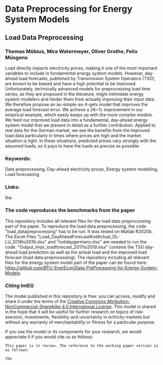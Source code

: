 # Data Preprocessing for Energy System Models 
## Load Data Preprocessing

### Thomas Möbius, Mira Watermeyer, Oliver Grothe, Felix Müsgens

Load directly impacts electricity prices, making it one of the most important variables to include in fundamental energy system models. However, day-ahead load forecasts, published by Transmission System Operators (TSO), are known to be biased and have a high potential to be improved. Unfortunately, technically advanced models for preprocessing load time series, as they are proposed in the literature, might intimidate energy system modelers and hinder them from actually improving their input data. We therefore propose an as-simple-as-it-gets model that improves the average load forecast error. We achieve a 26~\% improvement in our empirical example, which easily keeps up with the more complex models. We feed our improved load data into a fundamental, day-ahead energy system model that we present in detail as a further contribution. Applied to real data for the German market, we see the benefits from the improved load data particularly in times where prices are high and the market situation is tight. In these situations, predicted prices vary strongly with the assumed loads, so it pays to have the loads as precise as possible.

### Keywords:
Data preprocessing, Day-ahead electricity prices, Energy system modelling, Load forecasting
 
### Links: 
tba

### The code reproduces the benchmarks from the paper 
This repository includes all relevant files for the load data preprocessing part of the paper. To reproduce the load data preprocessing, the code "load_datapreprocessing" has to be run. It was tested on Matlab R2020b. The Excel-Files "Load_DayAheadForecastAndActual_DL-LU_2016to2019.xlsx" and "holidaygermany.xlsx" are needed to run the code. "Output_Impr_loadforecast_2017to2019.xlsx" contains the TSO day-ahead load prediction as well as the actual load and the improved load forecast (load data preprocessing). 
The repository including all relevant files for the energy system model part of the paper can be found here: https://github.com/BTU-EnerEcon/Data-PreProcessing-for-Energy-System-Models.

### Citing IntEG

The model published in this repository is free: you can access, modify and share it under the terms of the <a rel="license" href="http://creativecommons.org/licenses/by-nc-sa/4.0/">Creative Commons Attribution-NonCommercial-ShareAlike 4.0 International License</a>. This model is shared in the hope that it will be useful for further research on topics of risk-aversion, investments, flexibility and uncertainty in ectricity markets but without any warranty of merchantability or fitness for a particular purpose. 

If you use the model or its components for your research, we would appreciate it if you
would cite us as follows:
```
This paper is in review. The reference to the working paper version is as follows:

tba
```

